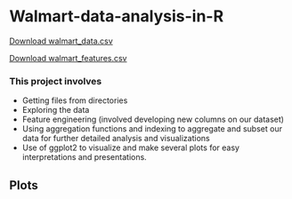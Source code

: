 # Walmart-data-analysis-in-R

[Download walmart_data.csv](https://github.com/Tobenna-codes/Walmart-data-analysis-in-R/blob/main/walmart_data.csv)

[Download walmart_features.csv](https://github.com/Tobenna-codes/Walmart-data-analysis-in-R/blob/main/walmart_features.csv)

### This project involves
- Getting files from directories
- Exploring the data
- Feature engineering (involved developing new columns on our dataset)
- Using aggregation functions and indexing to aggregate and subset our data for further detailed analysis and visualizations
- Use of ggplot2 to visualize and make several plots for easy interpretations and presentations. 

## Plots
